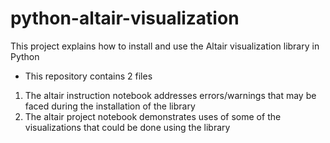 # python-altair-visualization
This project explains how to install and use the Altair visualization library in Python <br>

- This repository contains 2 files <br>
1. The altair instruction notebook addresses errors/warnings that may be faced during the installation of the library <br>
2. The altair project notebook demonstrates uses of some of the visualizations that could be done using the library
